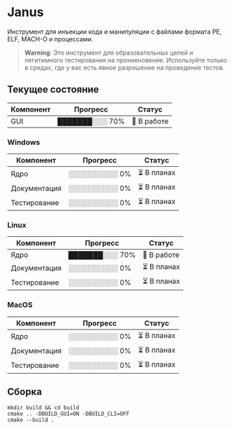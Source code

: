 # Janus
Инструмент для инъекции кода и манипуляции с файлами формата PE, ELF, MACH-O и процессами. 

> **Warning**: Это инструмент для образовательных целей и легитимного тестирования на проникновение.
> Используйте только в средах, где у вас есть явное разрешение на проведение тестов.

## Текущее состояние 
| Компонент        | Прогресс       | Статус       |
|------------------|----------------|--------------|
| GUI              | ███████░░░ 70% | 🚧 В работе  |

### Windows
| Компонент        | Прогресс       | Статус       |
|------------------|----------------|--------------|
| Ядро             | ░░░░░░░░░░ 0%  | ⏳ В планах  |
| Документация     | ░░░░░░░░░░ 0%  | ⏳ В планах  |
| Тестирование     | ░░░░░░░░░░ 0%  | ⏳ В планах  |

### Linux
| Компонент        | Прогресс       | Статус       |
|------------------|----------------|--------------|
| Ядро             | ███████░░░ 70% | 🚧 В работе  |
| Документация     | ░░░░░░░░░░ 0%  | ⏳ В планах  |
| Тестирование     | ░░░░░░░░░░ 0%  | ⏳ В планах  |

### MacOS
| Компонент        | Прогресс       | Статус       |
|------------------|----------------|--------------|
| Ядро             | ░░░░░░░░░░ 0%  | ⏳ В планах  |
| Документация     | ░░░░░░░░░░ 0%  | ⏳ В планах  |
| Тестирование     | ░░░░░░░░░░ 0%  | ⏳ В планах  |

## Сборка 
```
mkdir build && cd build
cmake .. -DBUILD_GUI=ON -DBUILD_CLI=OFF
cmake --build .
```